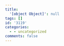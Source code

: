 ```yaml
---
title:
  '[object Object]': null
tags: []
id: '3119'
categories:
  - - uncategorized
comments: false
---
```

